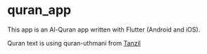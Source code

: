 # quran_app

This app is an Al-Quran app written with Flutter (Android and iOS).

Quran text is using quran-uthmani from [Tanzil](http://tanzil.net)


